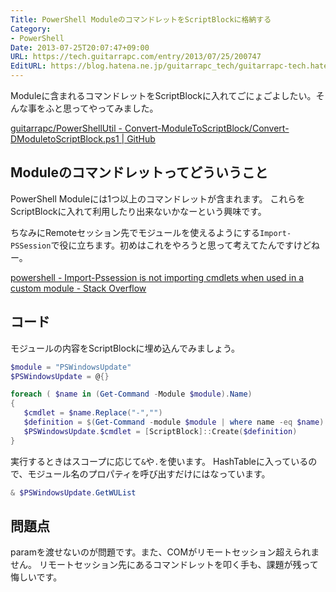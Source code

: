 ```yaml
---
Title: PowerShell ModuleのコマンドレットをScriptBlockに格納する
Category:
- PowerShell
Date: 2013-07-25T20:07:47+09:00
URL: https://tech.guitarrapc.com/entry/2013/07/25/200747
EditURL: https://blog.hatena.ne.jp/guitarrapc_tech/guitarrapc-tech.hatenablog.com/atom/entry/6802418398340941695
---
```


<!--
Date: 2013-07-25T20:07:47+09:00
URL: https://tech.guitarrapc.com/entry/2013/07/25/200747
-->

Moduleに含まれるコマンドレットをScriptBlockに入れてごにょごよしたい。そんな事をふと思ってやってみました。

[guitarrapc/PowerShellUtil - Convert-ModuleToScriptBlock/Convert-DModuletoScriptBlock.ps1 | GitHub](https://github.com/guitarrapc/PowerShellUtil/blob/master/Convert-ModuleToScriptBlock/Convert-DModuletoScriptBlock.ps1)

## Moduleのコマンドレットってどういうこと

PowerShell Moduleには1つ以上のコマンドレットが含まれます。
これらをScriptBlockに入れて利用したり出来ないかなーという興味です。

ちなみにRemoteセッション先でモジュールを使えるようにする`Import-PSSession`で役に立ちます。初めはこれをやろうと思って考えてたんですけどねー。

[powershell - Import-Pssession is not importing cmdlets when used in a custom module - Stack Overflow](https://stackoverflow.com/questions/13502776/import-pssession-is-not-importing-cmdlets-when-used-in-a-custom-module)

## コード

モジュールの内容をScriptBlockに埋め込んでみましょう。

```ps1
$module = "PSWindowsUpdate"
$PSWindowsUpdate = @{}

foreach ( $name in (Get-Command -Module $module).Name)
{
   $cmdlet = $name.Replace("-","")
   $definition = $(Get-Command -module $module | where name -eq $name).Definition
   $PSWindowsUpdate.$cmdlet = [ScriptBlock]::Create($definition)
}
```

実行するときはスコープに応じて`&`や`.`を使います。
HashTableに入っているので、モジュール名のプロパティを呼び出すだけにはなっています。

```ps1
& $PSWindowsUpdate.GetWUList
```

## 問題点

paramを渡せないのが問題です。また、COMがリモートセッション超えられません。
リモートセッション先にあるコマンドレットを叩く手も、課題が残って悔しいです。
